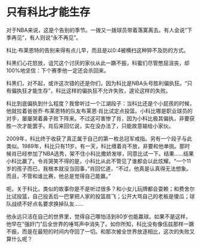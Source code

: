 # 只有科比才能生存

对于NBA来说，这是个告别的季节。一拨又一拨球员带着落寞离去。有人会说“下季再见”，有人则说“永不再见”。 

科比·布莱恩特的告别来得有点儿早，而且是以0∶4被横扫这种猝不及防的方式。 

科黑们心花怒放，诅咒这个讨厌的家伙从此一蹶不振，科蜜们尽管憋屈沮丧，却100%地坚信：下个赛季他一定还会杀回来。 

科黑们，对不起，或许这次错的还是你们，因为科比是NBA头号胜利偏执狂。“只有偏执狂才能生存”，科比这样的偏执狂不允许失败，遑论这样的失败。 

科比到底偏执到什么程度？我曾听过一个江湖段子：当科比还是个小屁孩的时候，他就拉着爸爸乔·布莱恩特的队友布莱恩·肖比试定点投篮。小科比哪是职业球员的对手，屡屡哭着鼻子败下阵来。不过这可害惨了肖，因为小科比极其偏执，非要获胜一次才能罢手。肖后来回忆说，实在没办法了，只能故意输给小家伙。 

2009年，科比终于收获了真正属于自己的第一枚总冠军戒指。另有一个段子与此类似。1989年，科比只有11岁。有一天，科比缠着肖不放，非要和他单挑。那时候肖已经参加了NBA选秀，架不住小科比撒娇发嗲，同意比试一下。结果……结果小科比赢了。令肖哭笑不得的是，小科比从此不管见了谁都会以此炫耀。“一个11岁的孩子而已，我根本就没当回事，”肖回忆道，“不过，他真是认真得无法想象。而且，不管和谁比赛，他总是觉得自己能赢。” 

呃，关于科比，类似的故事你是不是听过很多？和小女儿玩牌都会耍赖；和费舍尔比试投篮，自己投丢后一巴掌把人家的投篮扇飞；公开大骂自己的老板是傻瓜；球队战绩不好点名要求换掉队友…… 

他永远只活在自己的世界里，觉得自己哪怕活到80岁也能赢球。如果不是这样，他早在“强奸门”后全世界的唾骂声中消失了。如你所知，科比没有像伍兹那样一蹶不振，而是在最短的时间内夺回了一切。和那次被全世界放逐相比，这次的失败又算什么呢？